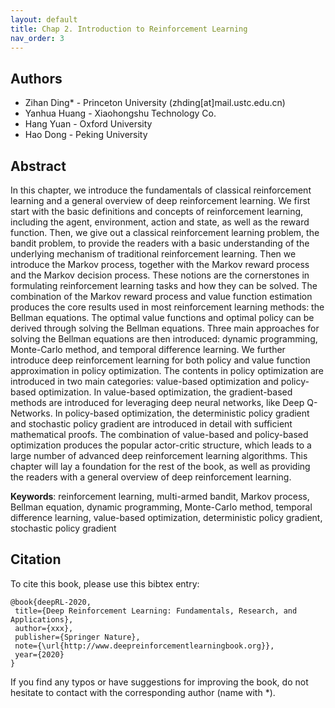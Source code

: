 ```yaml
---
layout: default
title: Chap 2. Introduction to Reinforcement Learning
nav_order: 3
---
```


## Authors

- Zihan Ding* - Princeton University (zhding[at]mail.ustc.edu.cn)
- Yanhua Huang - Xiaohongshu Technology Co.
- Hang Yuan - Oxford University
- Hao Dong - Peking University 

## Abstract

In this chapter, we introduce the fundamentals of classical reinforcement learning and a general overview of deep reinforcement learning. We first start with the basic definitions and concepts of reinforcement learning, including the agent, environment, action and state, as well as the reward function. Then, we give out a classical reinforcement learning problem, the bandit problem, to provide the readers with a basic understanding of the underlying mechanism of traditional reinforcement learning. Then we introduce the Markov process, together with the Markov reward process and the Markov decision process. These notions are the cornerstones in formulating reinforcement learning tasks and how they can be solved. The combination of the Markov reward process and value function estimation produces the core results used in most reinforcement learning methods: the Bellman equations. The optimal value functions and optimal policy can be derived through solving the Bellman equations. Three main approaches for solving the Bellman equations are then introduced: dynamic programming, Monte-Carlo method, and temporal difference learning. We further introduce deep reinforcement learning for both policy and value function approximation in policy optimization. The contents in policy optimization are introduced in two main categories: value-based optimization and policy-based optimization. In value-based optimization, the gradient-based methods are introduced for leveraging deep neural networks, like Deep Q-Networks. In policy-based optimization, the deterministic policy gradient and stochastic policy gradient are introduced in detail with sufficient mathematical proofs. The combination of value-based and policy-based optimization produces the popular actor-critic structure, which leads to a large number of advanced deep reinforcement learning algorithms. This chapter will lay a foundation for the rest of the book, as well as providing the readers with a general overview of deep reinforcement learning. 

**Keywords**: reinforcement learning, multi-armed bandit, Markov process, Bellman equation, dynamic programming, Monte-Carlo method, temporal difference learning, value-based optimization, deterministic policy gradient, stochastic policy gradient

## Citation

To cite this book, please use this bibtex entry:

```
@book{deepRL-2020,
 title={Deep Reinforcement Learning: Fundamentals, Research, and Applications},
 author={xxx},
 publisher={Springer Nature},
 note={\url{http://www.deepreinforcementlearningbook.org}},
 year={2020}
}
```





If you find any typos or have suggestions for improving the book, do not hesitate to contact with the corresponding author (name with *).